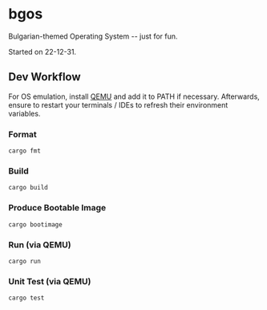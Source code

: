 # bgos

Bulgarian-themed Operating System -- just for fun.

Started on 22-12-31.

## Dev Workflow

For OS emulation, install [QEMU](https://www.qemu.org/) and add it to PATH if necessary. Afterwards, ensure to restart your terminals / IDEs to refresh their environment variables.

### Format

`cargo fmt`

### Build

`cargo build`

### Produce Bootable Image

`cargo bootimage`

### Run (via QEMU)

`cargo run`

### Unit Test (via QEMU)

`cargo test`

